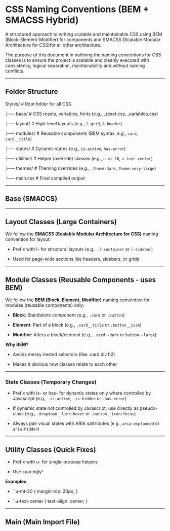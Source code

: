 # CSS Naming Conventions (BEM + SMACSS Hybrid)

A structured approach to writing scalable and maintainable CSS using BEM (Block-Element-Modifier) for components and SMACSS (Scalable Modular Architecture for CSS)for all other architecture.

The purpose  of this document in outlining the naming conventions for CSS classes is to ensure the project is scalable and cleanly executed with consistency, logical separation, maintainability and without naming conflicts.

---

## Folder Structure

Styles/          # Root folder for all CSS

├── base/        # CSS resets, variables, fonts (e.g., _reset.css, _variables.css)

├── layout/      # High-level layouts (e.g., `l-grid`, `l-header`)

├── modules/     # Reusable components (BEM syntax, e.g., `card`, `card__title`)

├── states/      # Dynamic states (e.g., `is-active`, `has-error`)

├── utilities/   # Helper (override) classes (e.g., `u-mt-10`, `u-text-center`)

├── themes/      # Theming overrides (e.g., `.theme-dark`, `theme-very-large`)

└── main.css     # Final compiled output

---

## Base (SMACCS)



---

## Layout Classes (Large Containers)

We follow the **SMACSS (Scalable Modular Architecture for CSS)** naming convention for layout:

- Prefix with l- for structural layouts (e.g., `.l-container` or `l-sidebar`)

- Used for page-wide sections like headers, sidebars, or grids

---

## Module Classes (Reusable Components - uses BEM)

We follow the **BEM (Block, Element, Modifier)** naming convention for modules (reusable components) only:

- **Block**: Standalone component (e.g., `.card` or `.button`)

- **Element**: Part of a block (e.g., `.card__title` or `.button__icon`)

- **Modifier**: Alters a block/element (e.g., `.card--dark` or `button--large`)

**Why BEM?**

- Avoids messy nested selectors (like .card div h2)

- Makes it obvious how classes relate to each other

---

### State Classes (Temporary Changes)

- Prefix with is- or has- for dynamic states only where controlled by Javascript (e.g., `.is-active`, `.is-hidden` or `.has-error`)

- If dynamic state not controlled by Javascript, use directly as pseudo-class (e.g., `.dropdown__link:hover` or `.button__icon:focus`)

- Always pair visual states with ARIA sattributes (e.g., `aria-explanded` or `aria-hidden`)

---

## Utility Classes (Quick Fixes)

- Prefix with u- for single-purpose helpers

- Use sparingly!

**Examples**

-   `.u-mt-20 {
        margin-top: 20px;
    }

-   `.u-text-center {
        text-align: center;
}    

---

## Main (Main Import File)

